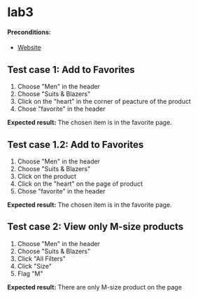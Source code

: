 # lab3

#### Preconditions:

- [Website](https://www2.hm.com/en_us/index.html)

## Test case 1: Add to Favorites

1. Choose "Men" in the header
2. Choose "Suits & Blazers"
3. Click on the "heart" in the corner of peacture of the product
5. Chose "favorite" in the header

**Expected result:** The chosen item is in the favorite page.

## Test case 1.2: Add to Favorites

1. Choose "Men" in the header
2. Choose "Suits & Blazers"
3. Click on the product
4. Click on the "heart" on the page of product
5. Chose "favorite" in the header

**Expected result:** The chosen item is in the favorite page.

## Test case 2: View only M-size products

1. Choose "Men" in the header
2. Choose "Suits & Blazers"
3. Click "All Filters"
4. Click "Size"
5. Flag "M"

**Expected result:** There are only M-size product on the page